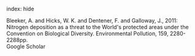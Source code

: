 index: hide

<div class="Citation">

  <div class="Citation-body">
    <div class="Citation-text">Bleeker, A. and Hicks, W. K. and Dentener, F. and Galloway, J., 2011: Nitrogen deposition as a threat to the World's protected areas under the Convention on Biological Diversity. <span class="Article-journal">Environmental Pollution, </span><span class="Article-volume">159, </span>2280-2288pp.</div>
    <div class="Citation-links">
      <div class="CitationLink" data-href="https://scholar.google.com/scholar?q=Nitrogen+deposition+as+a+threat+to+the+World%27s+protected+areas+under+the+Convention+on+Biological+Diversity">
        <div class="CitationLink-icon CitationLink-Scholar"></div>
        <div class="CitationLink-text">Google Scholar</div>
      </div>
    </div>
  </div>
</div>


<div class="Citation-copy">

</div>